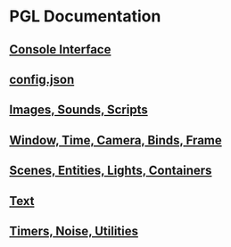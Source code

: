# PGL Documentation

## [Console Interface](console.md)

## [config.json](config.md)

## [Images, Sounds, Scripts](asset.md)

## [Window, Time, Camera, Binds, Frame](windowing.md)

## [Scenes, Entities, Lights, Containers](scene.md)

## [Text](font.md)

## [Timers, Noise, Utilities](extra.md)
